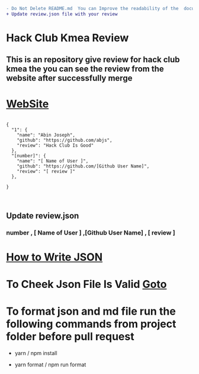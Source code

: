```diff
- Do Not Delete README.md  You can Improve the readability of the  document
+ Update review.json file with your review
```

# Hack Club Kmea Review

## This is an repository give review for hack club kmea the you can see the review from the website after successfully merge

# [WebSite](https://hackclubkmea.github.io/hackclubkmeareview/)

```

{
  "1": {
    "name": "Abin Joseph",
    "github": "https://github.com/abjs",
    "review": "Hack Club Is Good"
  },
  "[number]": {
    "name": "[ Name of User ]",
    "github": "https://github.com/[Github User Name]",
    "review": "[ review ]"
  },

}



```

## Update review.json

### number , [ Name of User ] ,[Github User Name] , [ review ]

# [How to Write JSON](https://www.youtube.com/results?search_query=how+to+write+a+vaild+json+doument)

# To Cheek Json File Is Valid [Goto](https://jsonlint.com/)

# To format json and md file run the following commands from project folder before pull request

- yarn / npm install

- yarn format / npm run format
